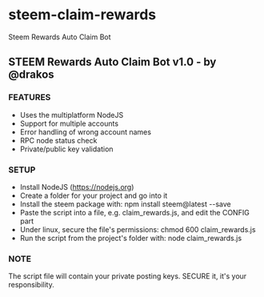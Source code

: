 # steem-claim-rewards
Steem Rewards Auto Claim Bot

## STEEM Rewards Auto Claim Bot v1.0 - by @drakos
 
### FEATURES
- Uses the multiplatform NodeJS
- Support for multiple accounts
- Error handling of wrong account names
- RPC node status check
- Private/public key validation
 
### SETUP
- Install NodeJS (https://nodejs.org)
- Create a folder for your project and go into it
- Install the steem package with: npm install steem@latest --save
- Paste the script into a file, e.g. claim_rewards.js, and edit the CONFIG part
- Under linux, secure the file's permissions: chmod 600 claim_rewards.js
- Run the script from the project's folder with: node claim_rewards.js
 
### NOTE
The script file will contain your private posting keys.
SECURE it, it's your responsibility.
